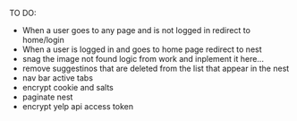 TO DO: 

* When a user goes to any page and is not logged in redirect to home/login
* When a user is logged in and goes to home page redirect to nest
* snag the image not found logic from work and inplement it here...
* remove suggestinos that are deleted from the list that appear in the nest
* nav bar active tabs
* encrypt cookie and salts
* paginate nest 
* encrypt yelp api access token